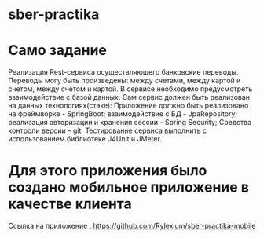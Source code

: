 ﻿# sber-practika
# Само задание
Реализация Rest-сервиса осуществляющего банковские переводы. Переводы могу быть произведены: между счетами, между картой и счетом, между счетом и картой. В сервисе необходимо предусмотреть взаимодействие с базой данных. Сам сервис должен быть реализован на данных технологиях(стэке): 
  Приложение должно быть реализовано на фреймворке - SpringBoot; 
  взаимодействие с БД - JpaRepository;
  реализация авторизации и хранения сессии - Spring Security;
  Средства контроли версии – git;
  Тестирование сервиса выполнить с использованием библиотеке J4Unit и JMeter.
  
# Для этого приложения было создано мобильное приложение в качестве клиента
Ссылка на приложение : https://github.com/Rylexium/sber-practika-mobile
